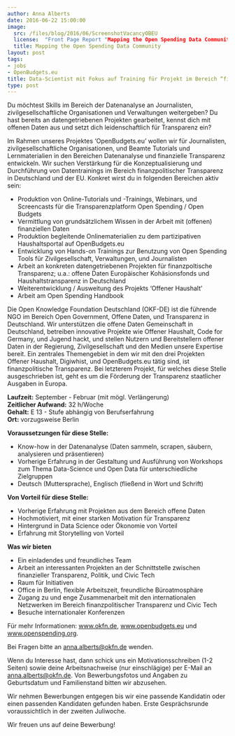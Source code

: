 ```yaml
---
author: Anna Alberts
date: 2016-06-22 15:00:00
image:
  src: /files/blog/2016/06/ScreenshotVacancyOBEU
  license:  "Front Page Report "Mapping the Open Spending Data Community" by Lucy Chambers and Anders Pedersen <a href='http://community.openspending.org/resources/mappingcommunity/</a>"
  title: Mapping the Open Spending Data Community
layout: post
tags:
- jobs
- OpenBudgets.eu
title: Data-Scientist mit Fokus auf Training für Projekt im Bereich “finanzpolitische Transparenz” bei der Open Knowledge Foundation Deutschland e.V.
type: post
---
```

Du möchtest Skills im Bereich der Datenanalyse an Journalisten, zivilgesellschaftliche Organisationen und Verwaltungen weitergeben? Du hast bereits an datengetriebenen Projekten gearbeitet, kennst dich mit offenen Daten aus und setzt dich leidenschaftlich für Transparenz ein?

Im Rahmen unseres Projektes ‘OpenBudgets.eu’ wollen wir für Journalisten, zivilgesellschaftliche Organisationen, und Beamte Tutorials und Lernmaterialien in den Bereichen Datenanalyse und finanzielle Transparenz entwickeln. Wir suchen Verstärkung für die Konzeptualisierung und Durchführung von Datentrainings im Bereich finanzpolitischer Transparenz in Deutschland und der EU. Konkret wirst du in folgenden Bereichen aktiv sein:  

* Produktion von Online-Tutorials und -Trainings, Webinars, und Screencasts für die Transparenzplatform Open Spending / Open Budgets
* Vermittlung von grundsätzlichem Wissen in der Arbeit mit (offenen) finanziellen Daten
* Produktion begleitende Onlinematerialien zu dem partizipativen Haushaltsportal auf OpenBudgets.eu
* Entwicklung von Hands-on Trainings zur Benutzung von Open Spending Tools für Zivilgesellschaft, Verwaltungen, und Journalisten
* Arbeit an konkreten datengetriebenen Projekten für finanzpoltische Transparenz; u.a.: offene Daten Europäischer Kohäsionsfonds und Haushaltstransparenz in Deutschland
* Weiterentwicklung / Ausweitung des Projekts ‘Offener Haushalt’
* Arbeit am Open Spending Handbook

Die Open Knowledge Foundation Deutschland (OKF-DE) ist die führende NGO im Bereich Open Government, Offene Daten, und Transparenz in Deutschland. Wir unterstützen die offene Daten Gemeinschaft in Deutschland, betreiben innovative Projekte wie Offener Haushalt, Code for Germany, und Jugend hackt, und stellen Nutzern und Bereitstellern offener Daten in der Regierung, Zivilgesellschaft und den Medien unsere Expertise bereit. Ein zentrales Themengebiet in dem wir mit den drei Projekten Offener Haushalt, Digiwhist, und OpenBudgets.eu tätig sind, ist finanzpolitische Transparenz. Bei letzterem Projekt, für welches diese Stelle ausgeschrieben ist, geht es um die Förderung der Transparenz staatlicher Ausgaben in Europa.

**Laufzeit:** September - Februar (mit mögl. Verlängerung) <br />
**Zeitlicher Aufwand:** 32 h/Woche <br />
**Gehalt:** E 13 - Stufe abhängig von Berufserfahrung <br />
**Ort:** vorzugsweise Berlin <br />

<strong> Voraussetzungen für diese Stelle: </strong>
* Know-how in der Datenanalyse (Daten sammeln, scrapen, säubern, analysieren und präsentieren)
* Vorherige Erfahrung in der Gestaltung und Ausführung von Workshops zum Thema Data-Science und Open Data für unterschiedliche Zielgruppen
* Deutsch (Muttersprache), Englisch (fließend in Wort und Schrift)

<strong> Von Vorteil für diese Stelle: </strong>
* Vorherige Erfahrung mit Projekten aus dem Bereich offene Daten
* Hochmotiviert, mit einer starken Motivation für Transparenz
* Hintergrund in Data Science oder Ökonomie von Vorteil
* Erfahrung mit Storytelling von Vorteil

<strong>Was wir bieten</strong>
* Ein einladendes und freundliches Team
* Arbeit an interessanten Projekten an der Schnittstelle zwischen finanzieller Transparenz, Politik, und Civic Tech
* Raum für Initiativen
* Office in Berlin, flexible Arbeitszeit, freundliche Büroatmosphäre
* Zugang zu und enge Zusammenarbeit mit den internationalen Netzwerken im Bereich finanzpolitischer Transparenz und Civic Tech
* Besuche internationaler Konferenzen

Für mehr Informationen: www.okfn.de,  www.openbudgets.eu  und www.openspending.org.

Bei Fragen bitte an anna.alberts@okfn.de wenden.

Wenn du Interesse hast, dann schick uns ein Motivationsschreiben (1-2 Seiten) sowie deine Arbeitsnachweise (nur einschlägige) per E-Mail an anna.alberts@okfn.de. Von Bewerbungsfotos und Angaben zu Geburtsdatum und Familienstand bitten wir abzusehen.

Wir nehmen Bewerbungen entgegen bis wir eine passende Kandidatin oder einen passenden Kandidaten gefunden haben. Erste Gesprächsrunde voraussichtlich in der zweiten Juliwoche.

Wir freuen uns auf deine Bewerbung!
